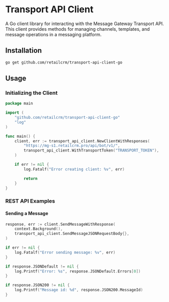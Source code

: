# Transport API Client

A Go client library for interacting with the Message Gateway Transport API. This client provides methods for managing channels, templates, and message operations in a messaging platform.

## Installation

```bash
go get github.com/retailcrm/transport-api-client-go
```

## Usage

### Initializing the Client

```go
package main

import (
    "github.com/retailcrm/transport-api-client-go"
    "log"
)

func main() {
    client, err := transport_api_client.NewClientWithResponses(
        "https://mg-s1.retailcrm.pro/api/bot/v1/",
        transport_api_client.WithTransportToken("TRANSPORT_TOKEN"),
    )

    if err != nil {
        log.Fatalf("Error creating client: %v", err)

        return
    }
}
```

### REST API Examples

#### Sending a Message

```go
response, err := client.SendMessageWithResponse(
    context.Background(),
    transport_api_client.SendMessageJSONRequestBody{},
)

if err != nil {
    log.Fatalf("Error sending message: %v", err)
}

if response.JSONDefault != nil {
    log.Printf("Error: %s", response.JSONDefault.Errors[0])
}

if response.JSON200 != nil {
    log.Printf("Message id: %d", response.JSON200.MessageId)
}
```
